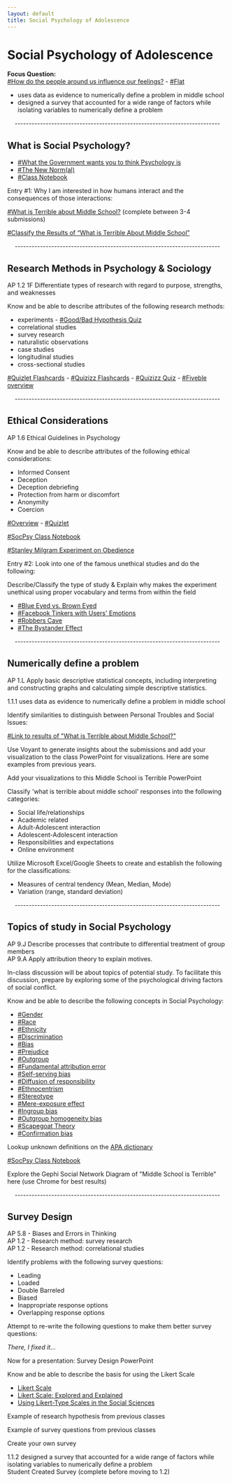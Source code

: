 ```yaml
---
layout: default
title: Social Psychology of Adolescence
---
```


# Social Psychology of Adolescence

**Focus Question:**  
[#How do the people around us influence our feelings?](/sites/TheSocialPsychologyofMiddleSchool/Lists/How%20do%20the%20people%20around%20us%20influence%20our%20thoughts/threaded.aspx?RootFolder=/sites/TheSocialPsychologyofMiddleSchool/Lists/How%20do%20the%20people%20around%20us%20influence%20our%20thoughts/How%20do%20the%20people%20around%20us%20influence%20our%20thoughts%20%26%20feelings&FolderCTID=0x0120020041B3D54B460AE543A43BE9BD90BCBE42) - [#Flat](/sites/TheSocialPsychologyofMiddleSchool/Lists/How%20do%20the%20people%20around%20us%20influence%20our%20thoughts/Flat.aspx?RootFolder=/sites/TheSocialPsychologyofMiddleSchool/Lists/How%20do%20the%20people%20around%20us%20influence%20our%20thoughts/How%20do%20the%20people%20around%20us%20influence%20our%20thoughts%20%26%20feelings&FolderCTID=0x0120020041B3D54B460AE543A43BE9BD90BCBE42)

- uses data as evidence to numerically define a problem in middle school  
- designed a survey that accounted for a wide range of factors while isolating variables to numerically define a problem

<div style="text-align: center;">  
<p>-------------------------------------------------------------------------</p>  
</div>

## What is Social Psychology?​​​​​​​

- [#What the Government wants you to think Psychology is](https://mypps.sharepoint.com/:b:/s/TheSocialPsychologyofMiddleSchool/EcPAOLT2Hy1JkXqMbUZasioBtGYgqy9FBwMK3lUg_18Jgg?e=IeKjuA)  
- [#The New Norm(al)](https://mypps.sharepoint.com/:p:/s/TheSocialPsychologyofMiddleSchool/EYJO0wMi_LVKk14hV2LvgcUBq0MsgZ3GxwObnw35J76MVw?e=qEjq2D)  
- [#Class Notebook](https://mypps.sharepoint.com/:w:/s/TheSocialPsychologyofMiddleSchool/EYRbxfTe_LhEqDlVEDdceo8BB2eaweZj95npUBBFg-j2cw?e=KZfHfU)  

Entry #1: Why I am interested in how humans interact and the consequences of those interactions:  

[#What is Terrible about Middle School​​​​​​​?](https://forms.gle/D1gXuj8aMK6KpyGU6) (complete between 3-4 submissions)  

[#Classify the Results of “What is Terrible About Middle School”](https://docs.google.com/forms/d/e/1FAIpQLScsJ3E4-YGQNx4tr1i0_ZZuugpQui8OvOdtjIkzVaI00nR_yQ/viewform?usp=sf_link)

<div style="text-align: center;">  
<p>-------------------------------------------------------------------------</p>  
</div>

## Research Methods in Psychology & Sociology

AP 1.2 1F Differentiate types of research with regard to purpose, strengths, and weaknesses  

Know and be able to describe attributes of the following research methods:  

- experiments - [#Good/Bad Hypothesis Quiz](https://forms.office.com/Pages/ResponsePage.aspx?id=mhxxjxzsu023kLsMdxsdzM6J33C5yQRJgc1SHWy_64dUQlVWWUFVRzVQVlNEUjNCRVdZSVI1Q1NHNS4u)  
- correlational studies  
- survey research  
- naturalistic observations  
- case studies  
- longitudinal studies  
- cross-sectional studies  

[#Quizlet Flashcards](https://quizlet.com/_9crl7m?x=1jqt&i=3h252u) - [#Quizizz Flashcards](https://quizizz.com/join/flashcard/5fedf24629384a001bb5dced/start?redirOnGameExit=/admin/reports/5fedf37f0720ae001c8cd88d/players&source=report) - [#Quizizz Quiz](https://quizizz.com/join?gc=29888980) - [#Fiveble overview](https://fiveable.me/ap-psych/unit-1/research-methods-psychology/study-guide/0cwRKu5WpZguow9JROzH)

<div style="text-align: center;">  
<p>-------------------------------------------------------------------------</p>  
</div>

## Ethical Considerations

AP 1.6 Ethical Guidelines in Psychology  

Know and be able to describe attributes of the following ethical considerations:  

- Informed Consent  
- Deception  
- Deception debriefing  
- Protection from harm or discomfort  
- Anonymity  
- Coercion  

[#Overview](https://fiveable.me/ap-psych/unit-1/ethical-guidelines-psychology/study-guide/GIjOrjlpa4zxf6xyrkjx) - [#Quizlet](https://quizlet.com/111335486/apa-ethical-guidelines-ap-psychology-flash-cards/)  

[#SocPsy Class Notebook](https://pghschools.schoology.com/assignment/4623409793)  

[#Stanley Milgram Experiment on Obedience](https://www.youtube.com/watch?v=xOYLCy5PVgM)  

Entry #2: Look into one of the famous unethical studies and do the following:  

Describe/Classify the type of study & Explain why makes the experiment unethical using proper vocabulary and terms from within the field  

- [#Blue Eyed vs. Brown Eyed](https://mypps.sharepoint.com/:p:/s/TheSocialPsychologyofMiddleSchool/EYo3LA5FoQdNv69Wlzl1oLUBb9btYoTO-5hbJfLDWcmuqA?e=kRW0a7)  
- [#Facebook Tinkers with Users' Emotions](https://mypps.sharepoint.com/:p:/s/TheSocialPsychologyofMiddleSchool/EZTKXiVk86NOtFpn4HDwICEB84Ne4FOeaO5F807aN95YlA?e=UXRmVf)  
- [#Robbers Cave](https://mypps.sharepoint.com/:p:/s/TheSocialPsychologyofMiddleSchool/EVRZAZIFc3VDo37V_wMhMg0BL4rsCHlY_7NrPSCNxdQA8Q?e=gy9tpk)  
- [#The Bystander Effect](https://mypps.sharepoint.com/:p:/s/TheSocialPsychologyofMiddleSchool/EUp9rU7-3zBBoT9rx4P8KkYBmYTiOO_WabkTuhYxSfHk)

<div style="text-align: center;">  
<p>-------------------------------------------------------------------------</p>  
</div>

## Numerically define a problem

AP 1.L Apply basic descriptive statistical concepts, including interpreting and constructing graphs and calculating simple descriptive statistics.  

1.1.1 uses data as evidence to numerically define a problem in middle school  

Identify similarities to distinguish between Personal Troubles and Social Issues:  

[#Link to results of "What is Terrible about Middle School?"](https://docs.google.com/spreadsheets/d/1eg35o0zMuPS_rLUNlq6ot8MS94JJddf-xeLIG1q_XZ0/edit#gid=0)

Use Voyant to generate insights about the submissions and add your visualization to the class PowerPoint for visualizations. Here are some examples from previous years.  

Add your visualizations to this Middle School is Terrible PowerPoint  

Classify 'what is terrible about middle school' responses into the following categories:  

- Social life/relationships  
- Academic related  
- Adult-Adolescent interaction  
- Adolescent-Adolescent interaction  
- Responsibilities and expectations  
- Online environment  

Utilize Microsoft Excel/Google Sheets to create and establish the following for the classifications:  

- Measures of central tendency (Mean, Median, Mode)  
- Variation (range, standard deviation)

<div style="text-align: center;">  
<p>-------------------------------------------------------------------------</p>  
</div>

## Topics of study in Social Psychology

AP 9.J Describe processes that contribute to differential treatment of group members  
AP 9.A Apply attribution theory to explain motives.  

In-class discussion will be about topics of potential study. To facilitate this discussion, prepare by exploring some of the psychological driving factors of social conflict.  

Know and be able to describe the following concepts in Social Psychology:  

- [#Gender](https://dictionary.apa.org/gender) 
- [#Race](https://dictionary.apa.org/race)  
- [#Ethnicity](https://dictionary.apa.org/ethnicity) 
- [#Discrimination](https://dictionary.apa.org/discrimination) 
- [#Bias](https://dictionary.apa.org/bias) 
- [#Prejudice](https://dictionary.apa.org/prejudice)  
- [#Outgroup](https://dictionary.apa.org/outgroup)  
- [#Fundamental attribution error](https://dictionary.apa.org/fundamental-attribution-error)   
- [#Self-serving bias](https://dictionary.apa.org/self-serving-bias)
- [#Diffusion of responsibility](https://dictionary.apa.org/diffusion-of-responsibility)  
- [#Ethnocentrism](https://dictionary.apa.org/ethnocentrism)  
- [#Stereotype](https://dictionary.apa.org/stereotype) 
- [#Mere-exposure effect](https://dictionary.apa.org/mere-exposure-effect)
- [#Ingroup bias](https://dictionary.apa.org/ingroup-bias)  
- [#Outgroup homogeneity bias](https://dictionary.apa.org/outgroup-homogeneity-bias)  
- [#Scapegoat Theory](https://dictionary.apa.org/scapegoat-theory)  
- [#Confirmation bias](https://dictionary.apa.org/confirmation-bias) 

Lookup unknown definitions on the [APA dictionary](https://dictionary.apa.org/)  

[#SocPsy Class Notebook](https://pghschools.schoology.com/assignment/4623409793)  

Explore the Gephi Social Network Diagram of "Middle School is Terrible" here (use Chrome for best results)  

<div style="text-align: center;">  
<p>-------------------------------------------------------------------------</p>  
</div>

## Survey Design

AP 5.8 - Biases and Errors in Thinking  
AP 1.2 - Research method: survey research  
AP 1.2 - Research method: correlational studies  

Identify problems with the following survey questions:  

- Leading  
- Loaded  
- Double Barreled  
- Biased  
- Inappropriate response options  
- Overlapping response options  

Attempt to re-write the following questions to make them better survey questions:  

*There, I fixed it...*  

Now for a presentation: Survey Design PowerPoint  

Know and be able to describe the basis for using the Likert Scale  

- [Likert Scale](https://www.simplypsychology.org/likert-scale.html)  
- [Likert Scale: Explored and Explained](https://www.youtube.com/watch?v=GGlq7QFyZ3w)  
- [Using Likert-Type Scales in the Social Sciences](https://www.ncbi.nlm.nih.gov/pmc/articles/PMC6104375/)

Example of research hypothesis from previous classes  

Example of survey questions from previous classes  

Create your own survey  

1.1.2 designed a survey that accounted for a wide range of factors while isolating variables to numerically define a problem  
Student Created Survey (complete before moving to 1.2)  
